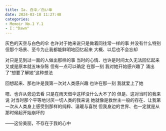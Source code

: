 ```yaml
---
title: Ia. 白伞／白い傘
date: 2024-03-18 11:27:48
categories:
- Memoir No.1 Y.1
- I："Dawn"
---
```


灰色的天空与白色的伞
也许对于她来说只是做着同往常一样的事
并没有什么特别
但那个场景、至今为止我都能鲜明地回忆起来
大概、以后也不会忘却

对只是见到过一面的人做出那样的事
当时的心情、也许是时间太久无法回忆起来
又或是原本就五味杂陈
但有一点可以确定
在那一刻
我对她开始感兴趣了
涌出了“想要了解她”这种想法

回想起来、那也许是我第一次对人类感兴趣
也许在那一刻
我就爱上了她

嗯、也许从旁边去看
只是在雨天借伞这样没什么大不了的
但是、这对当时的我来说
对当时那个平等地讨厌一切人类的我来说
她就像是救世主一般的存在、让我第一次从人类身上感受到那样的纯粹、温暖与喜悦
但我身边的世界、也一定就是从那时候起开始崩坏的

——这份美丽，不存在于我的心中
